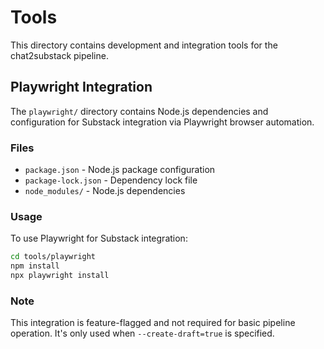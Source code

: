 # Tools

This directory contains development and integration tools for the chat2substack pipeline.

## Playwright Integration

The `playwright/` directory contains Node.js dependencies and configuration for Substack integration via Playwright browser automation.

### Files

- `package.json` - Node.js package configuration
- `package-lock.json` - Dependency lock file
- `node_modules/` - Node.js dependencies

### Usage

To use Playwright for Substack integration:

```bash
cd tools/playwright
npm install
npx playwright install
```

### Note

This integration is feature-flagged and not required for basic pipeline operation. It's only used when `--create-draft=true` is specified.
